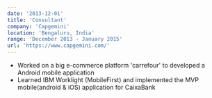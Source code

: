 ```yaml
---
date: '2013-12-01'
title: 'Consultant'
company: 'Capgemini'
location: 'Bengaluru, India'
range: 'December 2013 - January 2015'
url: 'https://www.capgemini.com/'
---
```


- Worked on a big e-commerce platform 'carrefour' to developed a Android mobile application
- Learned IBM Worklight (MobileFirst) and implemented the MVP mobile(android & iOS) application for CaixaBank
